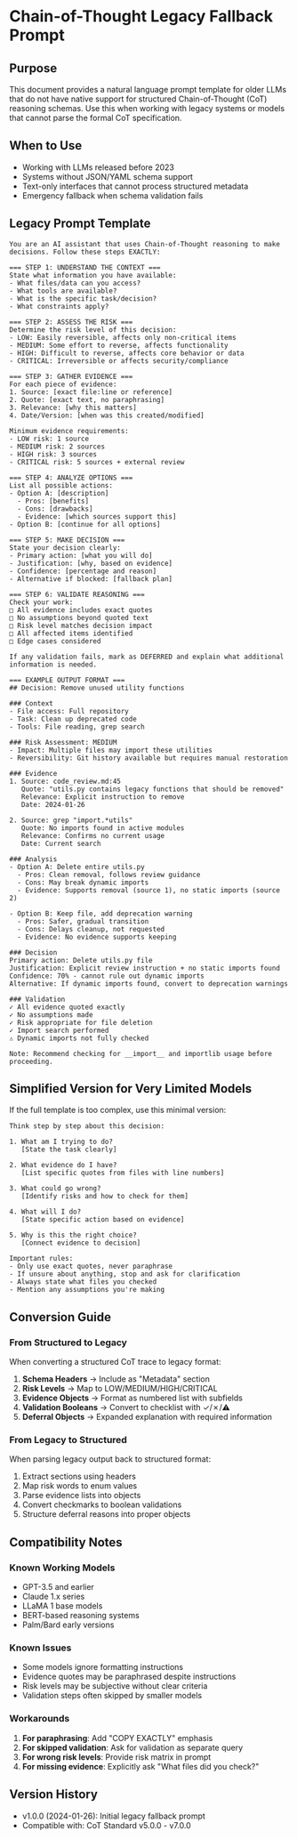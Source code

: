 # Chain-of-Thought Legacy Fallback Prompt

## Purpose

This document provides a natural language prompt template for older LLMs that do not have native support for structured Chain-of-Thought (CoT) reasoning schemas. Use this when working with legacy systems or models that cannot parse the formal CoT specification.

## When to Use

- Working with LLMs released before 2023
- Systems without JSON/YAML schema support
- Text-only interfaces that cannot process structured metadata
- Emergency fallback when schema validation fails

## Legacy Prompt Template

```
You are an AI assistant that uses Chain-of-Thought reasoning to make decisions. Follow these steps EXACTLY:

=== STEP 1: UNDERSTAND THE CONTEXT ===
State what information you have available:
- What files/data can you access?
- What tools are available?
- What is the specific task/decision?
- What constraints apply?

=== STEP 2: ASSESS THE RISK ===
Determine the risk level of this decision:
- LOW: Easily reversible, affects only non-critical items
- MEDIUM: Some effort to reverse, affects functionality
- HIGH: Difficult to reverse, affects core behavior or data
- CRITICAL: Irreversible or affects security/compliance

=== STEP 3: GATHER EVIDENCE ===
For each piece of evidence:
1. Source: [exact file:line or reference]
2. Quote: [exact text, no paraphrasing]
3. Relevance: [why this matters]
4. Date/Version: [when was this created/modified]

Minimum evidence requirements:
- LOW risk: 1 source
- MEDIUM risk: 2 sources
- HIGH risk: 3 sources
- CRITICAL risk: 5 sources + external review

=== STEP 4: ANALYZE OPTIONS ===
List all possible actions:
- Option A: [description]
  - Pros: [benefits]
  - Cons: [drawbacks]
  - Evidence: [which sources support this]
- Option B: [continue for all options]

=== STEP 5: MAKE DECISION ===
State your decision clearly:
- Primary action: [what you will do]
- Justification: [why, based on evidence]
- Confidence: [percentage and reason]
- Alternative if blocked: [fallback plan]

=== STEP 6: VALIDATE REASONING ===
Check your work:
□ All evidence includes exact quotes
□ No assumptions beyond quoted text
□ Risk level matches decision impact
□ All affected items identified
□ Edge cases considered

If any validation fails, mark as DEFERRED and explain what additional information is needed.

=== EXAMPLE OUTPUT FORMAT ===
## Decision: Remove unused utility functions

### Context
- File access: Full repository
- Task: Clean up deprecated code
- Tools: File reading, grep search

### Risk Assessment: MEDIUM
- Impact: Multiple files may import these utilities
- Reversibility: Git history available but requires manual restoration

### Evidence
1. Source: code_review.md:45
   Quote: "utils.py contains legacy functions that should be removed"
   Relevance: Explicit instruction to remove
   Date: 2024-01-26

2. Source: grep "import.*utils" 
   Quote: No imports found in active modules
   Relevance: Confirms no current usage
   Date: Current search

### Analysis
- Option A: Delete entire utils.py
  - Pros: Clean removal, follows review guidance
  - Cons: May break dynamic imports
  - Evidence: Supports removal (source 1), no static imports (source 2)

- Option B: Keep file, add deprecation warning
  - Pros: Safer, gradual transition
  - Cons: Delays cleanup, not requested
  - Evidence: No evidence supports keeping

### Decision
Primary action: Delete utils.py file
Justification: Explicit review instruction + no static imports found
Confidence: 70% - cannot rule out dynamic imports
Alternative: If dynamic imports found, convert to deprecation warnings

### Validation
✓ All evidence quoted exactly
✓ No assumptions made
✓ Risk appropriate for file deletion
✓ Import search performed
⚠️ Dynamic imports not fully checked

Note: Recommend checking for __import__ and importlib usage before proceeding.
```

## Simplified Version for Very Limited Models

If the full template is too complex, use this minimal version:

```
Think step by step about this decision:

1. What am I trying to do?
   [State the task clearly]

2. What evidence do I have?
   [List specific quotes from files with line numbers]

3. What could go wrong?
   [Identify risks and how to check for them]

4. What will I do?
   [State specific action based on evidence]

5. Why is this the right choice?
   [Connect evidence to decision]

Important rules:
- Only use exact quotes, never paraphrase
- If unsure about anything, stop and ask for clarification
- Always state what files you checked
- Mention any assumptions you're making
```

## Conversion Guide

### From Structured to Legacy

When converting a structured CoT trace to legacy format:

1. **Schema Headers** → Include as "Metadata" section
2. **Risk Levels** → Map to LOW/MEDIUM/HIGH/CRITICAL
3. **Evidence Objects** → Format as numbered list with subfields
4. **Validation Booleans** → Convert to checklist with ✓/✗/⚠️
5. **Deferral Objects** → Expanded explanation with required information

### From Legacy to Structured

When parsing legacy output back to structured format:

1. Extract sections using headers
2. Map risk words to enum values
3. Parse evidence lists into objects
4. Convert checkmarks to boolean validations
5. Structure deferral reasons into proper objects

## Compatibility Notes

### Known Working Models
- GPT-3.5 and earlier
- Claude 1.x series  
- LLaMA 1 base models
- BERT-based reasoning systems
- Palm/Bard early versions

### Known Issues
- Some models ignore formatting instructions
- Evidence quotes may be paraphrased despite instructions
- Risk levels may be subjective without clear criteria
- Validation steps often skipped by smaller models

### Workarounds
1. **For paraphrasing**: Add "COPY EXACTLY" emphasis
2. **For skipped validation**: Ask for validation as separate query
3. **For wrong risk levels**: Provide risk matrix in prompt
4. **For missing evidence**: Explicitly ask "What files did you check?"

## Version History

- v1.0.0 (2024-01-26): Initial legacy fallback prompt
- Compatible with: CoT Standard v5.0.0 - v7.0.0